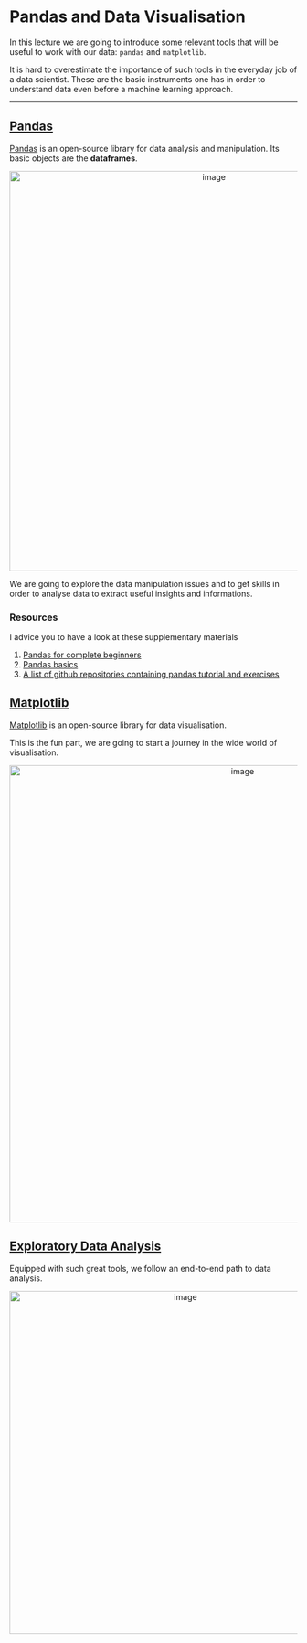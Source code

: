 # Pandas and Data Visualisation

In this lecture we are going to introduce some relevant tools that will be useful to work with our data: `pandas` and `matplotlib`.

It is hard to overestimate the importance of such tools in the everyday job of a data scientist. These are the basic instruments one has in order to understand data even before a machine learning approach.

---

## [Pandas](https://github.com/oscar-defelice/DSAcademy-lectures/blob/master/Lectures_src/01.Pandas/01.Pandas.ipynb)
[Pandas](https://pandas.pydata.org/) is an open-source library for data analysis and manipulation. Its basic objects are the __dataframes__.

<p align="center">
    <img width="700" alt="image" src="https://miro.medium.com/max/819/1*Dss7A8Z-M4x8LD9ccgw7pQ.png">
</p>

We are going to explore the data manipulation issues and to get skills in order to analyse data to extract useful insights and informations. 

### Resources

I advice you to have a look at these supplementary materials

1. [Pandas for complete beginners](https://www.learndatasci.com/tutorials/python-pandas-tutorial-complete-introduction-for-beginners/)
2. [Pandas basics](https://data36.com/pandas-tutorial-1-basics-reading-data-files-dataframes-data-selection/)
3. [A list of github repositories containing pandas tutorial and exercises](https://github.com/topics/pandas-tutorial)

## [Matplotlib](https://github.com/oscar-defelice/DSAcademy-lectures/blob/master/Lectures_src/01.Pandas/02.Matplotlib.ipynb)

[Matplotlib](https://matplotlib.org/) is an open-source library for data visualisation.

This is the fun part, we are going to start a journey in the wide world of visualisation.

<p align="center">
    <img width="800" alt="image" src="https://upload.wikimedia.org/wikipedia/commons/thumb/7/7d/Mpl_example_Helmoltz_coils.svg/1920px-Mpl_example_Helmoltz_coils.svg.png">
</p>

## [Exploratory Data Analysis](https://github.com/oscar-defelice/DSAcademy-lectures/blob/master/Lectures_src/01.Pandas/03.EDA.ipynb)

Equipped with such great tools, we follow an end-to-end path to data analysis.

<p align="center">
    <img width="600" alt="image" src="https://image.jimcdn.com/app/cms/image/transf/none/path/s1f64e31a2e590807/image/i1945a6689068adda/version/1420552576/image.jpg">
</p>
